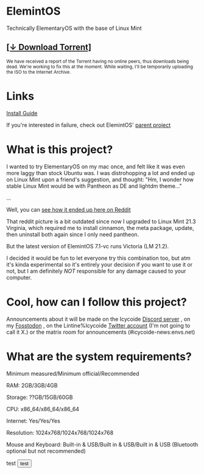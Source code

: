 # ElemintOS
Technically ElementaryOS with the base of Linux Mint

## [[↓ Download Torrent]](https://github.com/Icycoide/ElemintOS/releases/download/v8-beta.3/elemintos-8-wa-64bit-.iso.torrent)
<small> We have received a report of the Torrent having no online peers, thus downloads being dead. We're working to fix this at the moment. While waiting, I'll be temporarily uploading the ISO to the Internet Archive. </small>

# Links
[Install Guide](ElemintOS-Install-Guide)

If you're interested in failure, check out ElemintOS' [parent project](https://lintine.github.io/XianZaiOS/)

# What is this project?
I wanted to try ElementaryOS on my mac once, and felt like it was even more laggy than stock Ubuntu was. I was distrohopping a lot and ended up on Linux Mint upon a friend's suggestion, and thought: "Hm, I wonder how stable Linux Mint would be with Pantheon as DE and lightdm theme..."

...

Well, you can [see how it ended up here on Reddit](https://www.reddit.com/r/unixgore/comments/17swcdp/find_the_impostor_in_this_picture/)

That reddit picture is a bit outdated since now I upgraded to Linux Mint 21.3 Virginia, which required me to install cinnamon, the meta package, update, then uninstall both again since I only need pantheon.

But the latest version of ElemintOS 7.1-vc runs Victoria (LM 21.2).

I decided it would be fun to let everyone try this combination too, but atm it's kinda experimental so it's entirely your decision if you want to use it or not, but I am definitely *NOT* responsible for any damage caused to your computer.

# Cool, how can I follow this project?
Announcements about it will be made on the Icycoide [Discord server](https://discord.gg/3PRMhaBuuT) , on my [Fosstodon](https://fosstodon.org/@kevadesu/) , on the Lintine%Icycoide [Twitter account](https://twitter.com/@Lintine_) (I'm not going to call it X.) or the matrix room for announcements (#icycoide-news:envs.net)

# What are the system requirements?
Minimum measured/Minimum official/Recommended

RAM: 2GB/3GB/4GB

Storage: ??GB/15GB/60GB

CPU: x86_64/x86_64/x86_64

Internet: Yes/Yes/Yes

Resolution: 1024x768/1024x768/1024x768

Mouse and Keyboard: Built-in & USB/Built in & USB/Built in & USB (Bluetooth optional but not recommended)


<a class="button">test</a>
<button>test</button>
